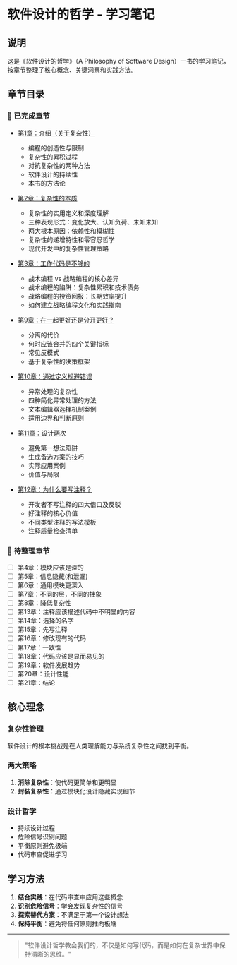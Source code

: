 # 软件设计的哲学 - 学习笔记

## 说明

这是《软件设计的哲学》（A Philosophy of Software Design）一书的学习笔记，按章节整理了核心概念、关键洞察和实践方法。

## 章节目录

### 📖 已完成章节

- [第1章：介绍（关于复杂性）](./第1章-介绍.md)
  - 编程的创造性与限制
  - 复杂性的累积过程
  - 对抗复杂性的两种方法
  - 软件设计的持续性
  - 本书的方法论

- [第2章：复杂性的本质](./第2章-复杂性的本质.md)
  - 复杂性的实用定义和深度理解
  - 三种表现形式：变化放大、认知负荷、未知未知
  - 两大根本原因：依赖性和模糊性
  - 复杂性的递增特性和零容忍哲学
  - 现代开发中的复杂性管理策略

- [第3章：工作代码是不够的](./第3章-工作代码是不够的.md)
  - 战术编程 vs 战略编程的核心差异
  - 战术编程的陷阱：复杂性累积和技术债务
  - 战略编程的投资回报：长期效率提升
  - 如何建立战略编程文化和实践指南

- [第9章：在一起更好还是分开更好？](./第9章-在一起更好还是分开更好.md)
  - 分离的代价
  - 何时应该合并的四个关键指标
  - 常见反模式
  - 基于复杂性的决策框架

- [第10章：通过定义规避错误](./第10章-通过定义规避错误.md)
  - 异常处理的复杂性
  - 四种简化异常处理的方法
  - 文本编辑器选择机制案例
  - 适用边界和判断原则

- [第11章：设计两次](./第11章-设计两次.md)
  - 避免第一想法陷阱
  - 生成备选方案的技巧
  - 实际应用案例
  - 价值与局限

- [第12章：为什么要写注释？](./第12章-为什么要写注释.md)
  - 开发者不写注释的四大借口及反驳
  - 好注释的核心价值
  - 不同类型注释的写法模板
  - 注释质量检查清单

### 🚧 待整理章节

- [ ] 第4章：模块应该是深的
- [ ] 第5章：信息隐藏(和泄漏)
- [ ] 第6章：通用模块更深入
- [ ] 第7章：不同的层，不同的抽象
- [ ] 第8章：降低复杂性
- [ ] 第13章：注释应该描述代码中不明显的内容
- [ ] 第14章：选择的名字
- [ ] 第15章：先写注释
- [ ] 第16章：修改现有的代码
- [ ] 第17章：一致性
- [ ] 第18章：代码应该是显而易见的
- [ ] 第19章：软件发展趋势
- [ ] 第20章：设计性能
- [ ] 第21章：结论

## 核心理念

### 复杂性管理
软件设计的根本挑战是在人类理解能力与系统复杂性之间找到平衡。

### 两大策略
1. **消除复杂性**：使代码更简单和更明显
2. **封装复杂性**：通过模块化设计隐藏实现细节

### 设计哲学
- 持续设计过程
- 危险信号识别问题
- 平衡原则避免极端
- 代码审查促进学习

## 学习方法

1. **结合实践**：在代码审查中应用这些概念
2. **识别危险信号**：学会发现复杂性的信号
3. **探索替代方案**：不满足于第一个设计想法
4. **保持平衡**：避免将任何原则推向极端

---

> "软件设计哲学教会我们的，不仅是如何写代码，而是如何在复杂世界中保持清晰的思维。" 